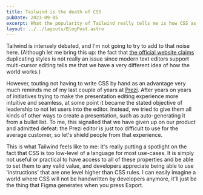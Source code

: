 ```yaml
---
title: Tailwind is the death of CSS
pubDate: 2023-09-05
excerpt: What the popularity of Tailwind really tells me is how CSS as a technology is misguided in general.
layout: ../../layouts/BlogPost.astro
---
```


Tailwind is intensely debated, and I'm not going to try to add to that noise here.
(Although let me bring this up: the fact that [the official website claims](https://tailwindcss.com/docs/reusing-styles#multi-cursor-editing) duplicating styles is not really an issue
since modern text editors support multi-cursor editing tells me that we have a very different idea of how the world works.)

However, touting not having to write CSS by hand as an advantage very much reminds me of my last couple of years at [Prezi](https://prezi.com).
After years on years of initiatives trying to make the presentation editing experience more intuitive and seamless,
at some point it became the stated objective of leadership to not let users into the editor.
Instead, we tried to give them all kinds of other ways to create a presentation, such as auto-generating it from a bullet list.
To me, this signalled that we have given up on our product and admitted defeat: the Prezi editor is just too difficult
to use for the average customer, so let's shield people from that experience.

This is what Tailwind feels like to me: it's really putting a spotlight on the fact that CSS is too low-level of a language
for most use-cases. It is simply not useful or practical to have access to all of these properties and be able to set them
to any valid value, and developers appreciate being able to use 'instructions' that are one level higher than CSS rules.
I can easily imagine a world where CSS will not be handwritten by developers anymore, it'll just be the thing that
Figma generates when you press Export.

